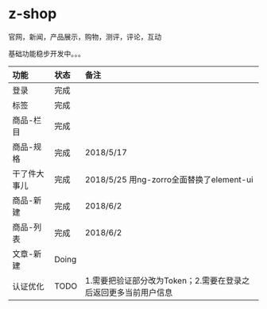 # z-shop
官网，新闻，产品展示，购物，测评，评论，互动


基础功能稳步开发中。。。

|功能|状态|备注|
|:----|:----|:----|
|登录|完成||
|标签|完成||
|商品-栏目|完成||
|商品-规格|完成|2018/5/17|
|干了件大事儿|完成|2018/5/25 用ng-zorro全面替换了element-ui|
|商品-新建|完成|2018/6/2|
|商品-列表|完成|2018/6/2|
|文章-新建|Doing||
|认证优化|TODO|1.需要把验证部分改为Token；2.需要在登录之后返回更多当前用户信息|